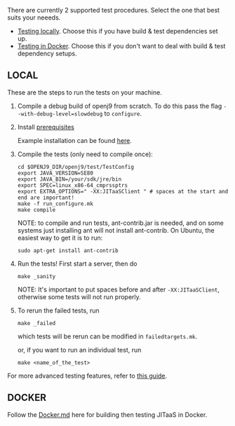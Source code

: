 <!--
Copyright (c) 2018, 2018 IBM Corp. and others

This program and the accompanying materials are made available under
the terms of the Eclipse Public License 2.0 which accompanies this
distribution and is available at https://www.eclipse.org/legal/epl-2.0/
or the Apache License, Version 2.0 which accompanies this distribution and
is available at https://www.apache.org/licenses/LICENSE-2.0.

This Source Code may also be made available under the following
Secondary Licenses when the conditions for such availability set
forth in the Eclipse Public License, v. 2.0 are satisfied: GNU
General Public License, version 2 with the GNU Classpath
Exception [1] and GNU General Public License, version 2 with the
OpenJDK Assembly Exception [2].

[1] https://www.gnu.org/software/classpath/license.html
[2] http://openjdk.java.net/legal/assembly-exception.html

SPDX-License-Identifier: EPL-2.0 OR Apache-2.0 OR GPL-2.0 WITH Classpath-exception-2.0 OR LicenseRef-GPL-2.0 WITH Assembly-exception
-->

There are currently 2 supported test procedures. Select the one that best suits your neeeds.

- [Testing locally](#local). Choose this if you have build & test dependencies set up.
- [Testing in Docker](#docker). Choose this if you don't want to deal with build & test dependency setups.

## LOCAL

These are the steps to run the tests on your machine.

1. Compile a debug build of openj9 from scratch. To do this pass the flag `--with-debug-level=slowdebug` to `configure`.

2. Install [prerequisites](https://github.com/eclipse/openj9/blob/master/test/docs/Prerequisites.md)

   Example installation can be found [here](https://github.com/eclipse/openj9/blob/master/buildenv/docker/test/Dockerfile#L57-L68).
3. Compile  the tests (only need to compile once):
   ```
   cd $OPENJ9_DIR/openj9/test/TestConfig
   export JAVA_VERSION=SE80
   export JAVA_BIN=/your/sdk/jre/bin
   export SPEC=linux_x86-64_cmprssptrs
   export EXTRA_OPTIONS=" -XX:JITaaSClient " # spaces at the start and end are important!
   make -f run_configure.mk
   make compile
   ```

   NOTE: to compile and run tests, ant-contrib.jar is needed, and on some systems just installing ant will not install ant-contrib.
   On Ubuntu, the easiest way to get it is to run:
   ```
   sudo apt-get install ant-contrib
   ```

4. Run the tests! First start a server, then do
   ```
   make _sanity
   ```
   NOTE: It's important to put spaces before and after `-XX:JITaaSClient`, otherwise
   some tests will not run properly.
   
5. To rerun the failed tests, run
   ```
   make _failed
   ```
   which tests will be rerun can be modified in `failedtargets.mk`.

   or, if you want to run an individual test, run
   ```
   make <name_of_the_test>
   ```

For more advanced testing features, refer to [this guide](https://github.com/eclipse/openj9/blob/master/test/docs/OpenJ9TestUserGuide.md).

## DOCKER

Follow the [Docker.md](Docker.md) here for building then testing JITaaS in Docker.
